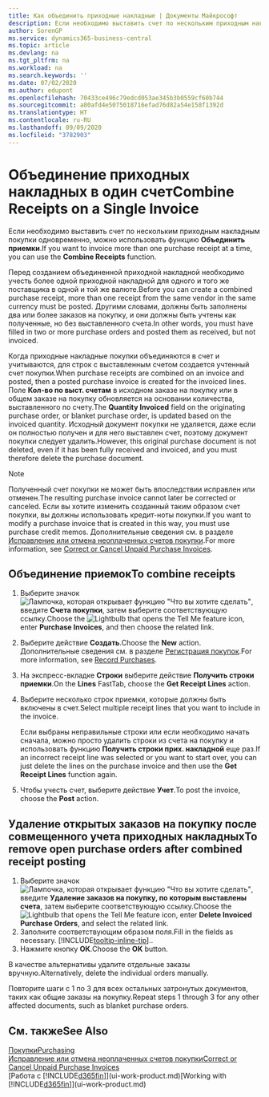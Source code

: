 ```yaml
---
title: Как объединить приходные накладные | Документы Майкрософт
description: Если необходимо выставить счет по нескольким приходным накладным покупки одновременно, можно использовать функцию Объединить приемки.
author: SorenGP
ms.service: dynamics365-business-central
ms.topic: article
ms.devlang: na
ms.tgt_pltfrm: na
ms.workload: na
ms.search.keywords: ''
ms.date: 07/02/2020
ms.author: edupont
ms.openlocfilehash: 70433ce496c79edcd053ae345b3b0559cf60b744
ms.sourcegitcommit: a80afd4e5075018716efad76d82a54e158f1392d
ms.translationtype: HT
ms.contentlocale: ru-RU
ms.lasthandoff: 09/09/2020
ms.locfileid: "3782903"
---
```

# <a name="combine-receipts-on-a-single-invoice"></a><span data-ttu-id="5495f-103">Объединение приходных накладных в один счет</span><span class="sxs-lookup"><span data-stu-id="5495f-103">Combine Receipts on a Single Invoice</span></span>

<span data-ttu-id="5495f-104">Если необходимо выставить счет по нескольким приходным накладным покупки одновременно, можно использовать функцию **Объединить приемки**.</span><span class="sxs-lookup"><span data-stu-id="5495f-104">If you want to invoice more than one purchase receipt at a time, you can use the **Combine Receipts** function.</span></span>  

<span data-ttu-id="5495f-105">Перед созданием объединенной приходной накладной необходимо учесть более одной приходной накладной для одного и того же поставщика в одной и той же валюте.</span><span class="sxs-lookup"><span data-stu-id="5495f-105">Before you can create a combined purchase receipt, more than one receipt from the same vendor in the same currency must be posted.</span></span> <span data-ttu-id="5495f-106">Другими словами, должны быть заполнены два или более заказов на покупку, и они должны быть учтены как полученные, но без выставленного счета.</span><span class="sxs-lookup"><span data-stu-id="5495f-106">In other words, you must have filled in two or more purchase orders and posted them as received, but not invoiced.</span></span>  

<span data-ttu-id="5495f-107">Когда приходные накладные покупки объединяются в счет и учитываются, для строк с выставленным счетом создается учтенный счет покупки.</span><span class="sxs-lookup"><span data-stu-id="5495f-107">When purchase receipts are combined on an invoice and posted, then a posted purchase invoice is created for the invoiced lines.</span></span> <span data-ttu-id="5495f-108">Поле **Кол-во по выст. счетам** в исходном заказе на покупку или в общем заказе на покупку обновляется на основании количества, выставленного по счету.</span><span class="sxs-lookup"><span data-stu-id="5495f-108">The **Quantity Invoiced** field on the originating purchase order, or blanket purchase order, is updated based on the invoiced quantity.</span></span> <span data-ttu-id="5495f-109">Исходный документ покупки не удаляется, даже если он полностью получен и для него выставлен счет, поэтому документ покупки следует удалить.</span><span class="sxs-lookup"><span data-stu-id="5495f-109">However, this original purchase document is not deleted, even if it has been fully received and invoiced, and you must therefore delete the purchase document.</span></span>  

> [!NOTE]
> <span data-ttu-id="5495f-110">Полученный счет покупки не может быть впоследствии исправлен или отменен.</span><span class="sxs-lookup"><span data-stu-id="5495f-110">The resulting purchase invoice cannot later be corrected or canceled.</span></span> <span data-ttu-id="5495f-111">Если вы хотите изменить созданный таким образом счет покупки, вы должны использовать кредит-ноты покупки.</span><span class="sxs-lookup"><span data-stu-id="5495f-111">If you want to modify a purchase invoice that is created in this way, you must use purchase credit memos.</span></span> <span data-ttu-id="5495f-112">Дополнительные сведения см. в разделе [Исправление или отмена неоплаченных счетов покупки](purchasing-how-correct-cancel-unpaid-purchase-invoices.md).</span><span class="sxs-lookup"><span data-stu-id="5495f-112">For more information, see [Correct or Cancel Unpaid Purchase Invoices](purchasing-how-correct-cancel-unpaid-purchase-invoices.md).</span></span>

## <a name="to-combine-receipts"></a><span data-ttu-id="5495f-113">Объединение приемок</span><span class="sxs-lookup"><span data-stu-id="5495f-113">To combine receipts</span></span>

1. <span data-ttu-id="5495f-114">Выберите значок ![Лампочка, которая открывает функцию "Что вы хотите сделать"](media/ui-search/search_small.png "Что вы хотите сделать"), введите **Счета покупки**, затем выберите соответствующую ссылку.</span><span class="sxs-lookup"><span data-stu-id="5495f-114">Choose the ![Lightbulb that opens the Tell Me feature](media/ui-search/search_small.png "Tell me what you want to do") icon, enter **Purchase Invoices**, and then choose the related link.</span></span>  
2. <span data-ttu-id="5495f-115">Выберите действие **Создать**.</span><span class="sxs-lookup"><span data-stu-id="5495f-115">Choose the **New** action.</span></span> <span data-ttu-id="5495f-116">Дополнительные сведения см. в разделе [Регистрация покупок](purchasing-how-record-purchases.md).</span><span class="sxs-lookup"><span data-stu-id="5495f-116">For more information, see [Record Purchases](purchasing-how-record-purchases.md).</span></span>  
3. <span data-ttu-id="5495f-117">На экспресс-вкладке **Строки** выберите действие **Получить строки приемки**.</span><span class="sxs-lookup"><span data-stu-id="5495f-117">On the **Lines** FastTab, choose the **Get Receipt Lines** action.</span></span>  
4. <span data-ttu-id="5495f-118">Выберите несколько строк приемки, которые должны быть включены в счет.</span><span class="sxs-lookup"><span data-stu-id="5495f-118">Select multiple receipt lines that you want to include in the invoice.</span></span>  

    <span data-ttu-id="5495f-119">Если выбраны неправильные строки или если необходимо начать сначала, можно просто удалить строки из счета на покупку и использовать функцию **Получить строки прих. накладной** еще раз.</span><span class="sxs-lookup"><span data-stu-id="5495f-119">If an incorrect receipt line was selected or you want to start over, you can just delete the lines on the purchase invoice and then use the **Get Receipt Lines** function again.</span></span>  
5. <span data-ttu-id="5495f-120">Чтобы учесть счет, выберите действие **Учет**.</span><span class="sxs-lookup"><span data-stu-id="5495f-120">To post the invoice, choose the **Post** action.</span></span>  

## <a name="to-remove-open-purchase-orders-after-combined-receipt-posting"></a><span data-ttu-id="5495f-121">Удаление открытых заказов на покупку после совмещенного учета приходных накладных</span><span class="sxs-lookup"><span data-stu-id="5495f-121">To remove open purchase orders after combined receipt posting</span></span>

1. <span data-ttu-id="5495f-122">Выберите значок ![Лампочка, которая открывает функцию "Что вы хотите сделать"](media/ui-search/search_small.png "Что вы хотите сделать"), введите **Удаление заказов на покупку, по которым выставлены счета**, затем выберите соответствующую ссылку.</span><span class="sxs-lookup"><span data-stu-id="5495f-122">Choose the ![Lightbulb that opens the Tell Me feature](media/ui-search/search_small.png "Tell me what you want to do") icon, enter **Delete Invoiced Purchase Orders**, and select the related link.</span></span>  
2. <span data-ttu-id="5495f-123">Заполните соответствующим образом поля.</span><span class="sxs-lookup"><span data-stu-id="5495f-123">Fill in the fields as necessary.</span></span> [!INCLUDE[tooltip-inline-tip](includes/tooltip-inline-tip_md.md)]<span data-ttu-id="5495f-124">.</span><span class="sxs-lookup"><span data-stu-id="5495f-124">.</span></span>
3. <span data-ttu-id="5495f-125">Нажмите кнопку **ОК**.</span><span class="sxs-lookup"><span data-stu-id="5495f-125">Choose the **OK** button.</span></span>  

<span data-ttu-id="5495f-126">В качестве альтернативы удалите отдельные заказы вручную.</span><span class="sxs-lookup"><span data-stu-id="5495f-126">Alternatively, delete the individual orders manually.</span></span>

<span data-ttu-id="5495f-127">Повторите шаги с 1 по 3 для всех остальных затронутых документов, таких как общие заказы на покупку.</span><span class="sxs-lookup"><span data-stu-id="5495f-127">Repeat steps 1 through 3 for any other affected documents, such as blanket purchase orders.</span></span>

## <a name="see-also"></a><span data-ttu-id="5495f-128">См. также</span><span class="sxs-lookup"><span data-stu-id="5495f-128">See Also</span></span>

[<span data-ttu-id="5495f-129">Покупки</span><span class="sxs-lookup"><span data-stu-id="5495f-129">Purchasing</span></span>](purchasing-manage-purchasing.md)  
[<span data-ttu-id="5495f-130">Исправление или отмена неоплаченных счетов покупки</span><span class="sxs-lookup"><span data-stu-id="5495f-130">Correct or Cancel Unpaid Purchase Invoices</span></span>](purchasing-how-correct-cancel-unpaid-purchase-invoices.md)  
<span data-ttu-id="5495f-131">[Работа с [!INCLUDE[d365fin](includes/d365fin_md.md)]](ui-work-product.md)</span><span class="sxs-lookup"><span data-stu-id="5495f-131">[Working with [!INCLUDE[d365fin](includes/d365fin_md.md)]](ui-work-product.md)</span></span>  
